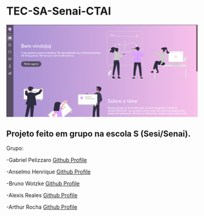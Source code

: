 # TEC-SA-Senai-CTAI

<img src="./pagina.PNG">

<h2>Projeto feito em grupo na escola S (Sesi/Senai).</h2>

Grupo: <p/>
-Gabriel Pelizzaro <a href="https://github.com/fullzer4">Github Profile</a><p/>
-Anselmo Henrique <a href="https://github.com/Anselmo5">Github Profile</a><p/>
-Bruno Wotzke <a href="https://github.com/BrunoRW">Github Profile</a><p/>
-Alexis Reales <a href="https://github.com/AlexisReales">Github Profile</a><p/>
-Arthur Rocha <a href="https://github.com/Arthur668">Github Profile</a><p/>
